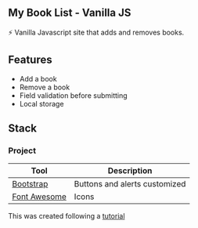 ## My Book List - Vanilla JS
⚡ Vanilla Javascript site that adds and removes books.  


## Features
* Add a book
* Remove a book
* Field validation before submitting
* Local storage

## Stack

### Project

| Tool  | Description |
| ------------- | ------------- |
|  [Bootstrap](https://getbootstrap.com/)  | Buttons and alerts customized  |
| [Font Awesome](https://fontawesome.com/) | Icons  |

This was created following a [tutorial](https://www.youtube.com/watch?v=JaMCxVWtW58) 




